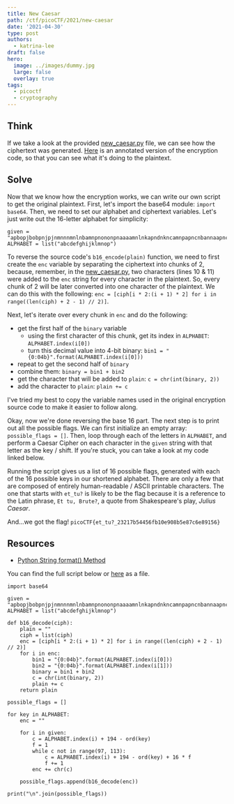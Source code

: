 ```yaml
---
title: New Caesar
path: /ctf/picoCTF/2021/new-caesar
date: '2021-04-30'
type: post
authors:
  - katrina-lee
draft: false
hero:
  image: ../images/dummy.jpg
  large: false
  overlay: true
tags:
  - picoctf
  - cryptography
---
```


## Think

If we take a look at the provided [new_caesar.py](new_caesar.py) file, we can see how the ciphertext was generated. [Here](new_caesar_annotated.py) is an annotated version of the encryption code, so that you can see what it's doing to the plaintext.

## Solve

Now that we know how the encryption works, we can write our own script to get the original plaintext. First, let's import the base64 module: `import base64`. Then, we need to set our alphabet and ciphertext variables. Let's just write out the 16-letter alphabet for simplicity:
```
given = "apbopjbobpnjpjnmnnnmnlnbamnpnononpnaaaamnlnkapndnkncamnpapncnbannaapncndnlnpna"
ALPHABET = list("abcdefghijklmnop")
```

To reverse the source code's `b16_encode(plain)` function, we need to first create the `enc` variable by separating the ciphertext into chunks of 2, because, remember, in the [new_caesar.py](new_caesar.py), two characters (lines 10 & 11) were added to the `enc` string for every character in the plaintext. So, every chunk of 2 will be later converted into one character of the plaintext. We can do this with the following: `enc = [ciph[i * 2:(i + 1) * 2] for i in range((len(ciph) + 2 - 1) // 2)]`.

Next, let's iterate over every chunk in `enc` and do the following:
* get the first half of the `binary` variable
	* using the first character of this chunk, get its index in `ALPHABET`: `ALPHABET.index(i[0])`
	* turn this decimal value into 4-bit binary: `bin1 = "{0:04b}".format(ALPHABET.index(i[0]))`
* repeat to get the second half of `binary`
* combine them: `binary = bin1 + bin2`
* get the character that will be added to `plain`: `c = chr(int(binary, 2))`
* add the character to `plain`: `plain += c`

I've tried my best to copy the variable names used in the original encryption source code to make it easier to follow along.

Okay, now we're done reversing the base 16 part. The next step is to print out all the possible flags. We can first initialize an empty array: `possible_flags = []`. Then, loop through each of the letters in `ALPHABET`, and perform a Caesar Cipher on each character in the `given` string with that letter as the key / shift. If you're stuck, you can take a look at my code linked below.

Running the script gives us a list of 16 possible flags, generated with each of the 16 possible keys in our shortened alphabet. There are only a few that are composed of entirely human-readable / ASCII printable characters. The one that starts with `et_tu?` is likely to be the flag because it is a reference to the Latin phrase, `Et tu, Brute?`, a quote from Shakespeare's play, *Julius Caesar*.

And...we got the flag! `picoCTF{et_tu?_23217b54456fb10e908b5e87c6e89156}`

## Resources

* [Python String format() Method](https://www.w3schools.com/python/ref_string_format.asp)


You can find the full script below or [here](new_caesar_solution.py) as a file.

```
import base64

given = "apbopjbobpnjpjnmnnnmnlnbamnpnononpnaaaamnlnkapndnkncamnpapncnbannaapncndnlnpna"
ALPHABET = list("abcdefghijklmnop")

def b16_decode(ciph):
	plain = ""
	ciph = list(ciph)
	enc = [ciph[i * 2:(i + 1) * 2] for i in range((len(ciph) + 2 - 1) // 2)]
	for i in enc:
		bin1 = "{0:04b}".format(ALPHABET.index(i[0]))
		bin2 = "{0:04b}".format(ALPHABET.index(i[1]))
		binary = bin1 + bin2
		c = chr(int(binary, 2))
		plain += c
	return plain

possible_flags = []

for key in ALPHABET:
	enc = ""

	for i in given:
		c = ALPHABET.index(i) + 194 - ord(key)
		f = 1
		while c not in range(97, 113):
			c = ALPHABET.index(i) + 194 - ord(key) + 16 * f
			f += 1
		enc += chr(c)

	possible_flags.append(b16_decode(enc))

print("\n".join(possible_flags))
```